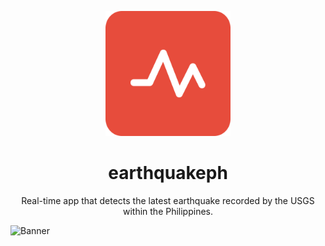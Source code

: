 <p align="center">
    <a href="https://earthquakeph.netlify.app/">
        <img src="https://github.com/jpvitan/earthquakeph/blob/release-2.1.1/public/android-chrome-512x512.png"
            alt="earthquakeph" width="200" height="200">
    </a>
</p>
<h1 align="center">earthquakeph</h1>
<p align="center">Real-time app that detects the latest earthquake recorded by the USGS within the Philippines.</p>


![Banner](https://res.cloudinary.com/dhv9gcew6/image/upload/q_auto/v1639646057/portfolio/earthquakeph_gljgqm.png)
